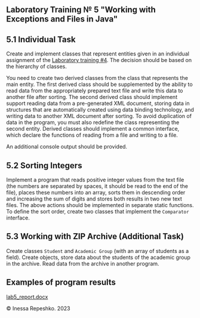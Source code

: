 ## Laboratory Training № 5 "Working with Exceptions and Files in Java"

## 5.1 Individual Task

Create and implement classes that represent entities given in an individual assignment of the [Laboratory training #4](https://github.com/InessaRepeshko/java-programming/blob/main/part-1-fundamentals-of-java-programming/lab4). The decision should be based on the hierarchy of classes.

You need to create two derived classes from the class that represents the main entity. The first derived class should be supplemented by the ability to read data from the appropriately prepared text file and write this data to another file after sorting. The second derived class should implement support reading data from a pre-generated XML document, storing data in structures that are automatically created using data binding technology, and writing data to another XML document after sorting. To avoid duplication of data in the program, you must also redefine the class representing the second entity. Derived classes should implement a common interface, which declare the functions of reading from a file and writing to a file.

An additional console output should be provided.

## 5.2 Sorting Integers

Implement a program that reads positive integer values from the text file (the numbers are separated by spaces, it should be read to the end of the file), places these numbers into an array, sorts them in descending order and increasing the sum of digits and stores both results in two new text files. The above actions should be implemented in separate static functions. To define the sort order, create two classes that implement the ```Comparator``` interface.

## 5.3 Working with ZIP Archive (Additional Task)

Create classes ```Student``` and ```Academic Group``` (with an array of students as a field). Create objects, store data about the students of the academic group in the archive. Read data from the archive in another program.

## Examples of program results

[lab5_report.docx](https://github.com/InessaRepeshko/java-programming/blob/main/part-1-fundamentals-of-java-programming/lab5/lab5_report.docx)

© Inessa Repeshko. 2023
